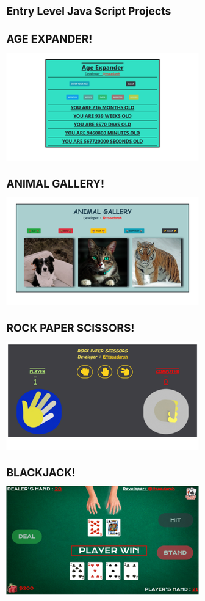 # Entry Level Java Script Projects  
# AGE EXPANDER!  
![](img/ae.png)  
# ANIMAL GALLERY!
![](img/ag.png)
# ROCK PAPER SCISSORS!  
![](img/rps.png)  
# BLACKJACK!
![](img/bj.png)  
